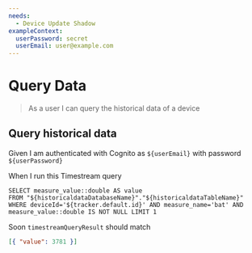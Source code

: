 ```yaml
---
needs:
  - Device Update Shadow
exampleContext:
  userPassword: secret
  userEmail: user@example.com
---
```


# Query Data

> As a user I can query the historical data of a device

## Query historical data

Given I am authenticated with Cognito as `${userEmail}` with password
`${userPassword}`

When I run this Timestream query

```
SELECT measure_value::double AS value
FROM "${historicaldataDatabaseName}"."${historicaldataTableName}"
WHERE deviceId='${tracker.default.id}' AND measure_name='bat' AND measure_value::double IS NOT NULL LIMIT 1
```

Soon `timestreamQueryResult` should match

```json
[{ "value": 3781 }]
```
